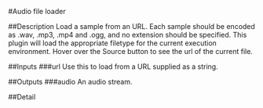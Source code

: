 #Audio file loader

##Description
Load a sample from an URL. Each sample should be encoded as .wav, .mp3, .mp4 and .ogg, and no extension should be specified. This plugin will load the appropriate filetype for the current execution environment. Hover over the Source button to see the url of the current file.

##Inputs
###url
Use this to load from a URL supplied as a string.

##Outputs
###audio
An audio stream.

##Detail

